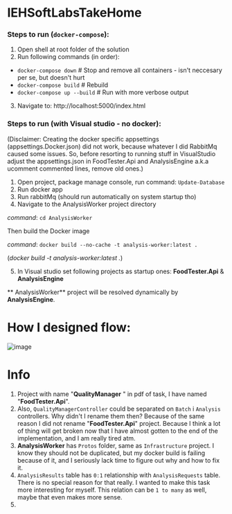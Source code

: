 
# IEHSoftLabsTakeHome

### Steps to run (`docker-compose`):

1. Open shell at root folder of the solution
2. Run following commands (in order):
- `docker-compose down` # Stop and remove all containers - isn't neccesary per se, but doesn't hurt
- `docker-compose build` # Rebuild
- `docker-compose up --build` # Run with more verbose output
3. Navigate to: http://localhost:5000/index.html


### Steps to run (with Visual studio - no docker):
(Disclaimer: Creating the docker specific appsettings (appsettings.Docker.json) did not work, because whatever I did RabbitMq caused some issues. So, before resorting to running stuff in VisualStudio adjust the appsettings.json in FoodTester.Api and AnalysisEngine a.k.a ucomment commented lines, remove old ones.)
1. Open project, package manage console, run command: `Update-Database`
2. Run docker app
3. Run rabbitMq (should run automatically on system startup tho)
4.  Navigate to the AnalysisWorker project directory

_command_: `cd AnalysisWorker`

Then build the Docker image 

_command_: `docker build --no-cache -t analysis-worker:latest .`

(*docker build -t analysis-worker:latest .*)

5. In Visual studio set following projects as startup ones: **FoodTester.Api** & **AnalysisEngine**

** AnalysisWorker** project will be resolved dynamically by **AnalysisEngine**.

# How I designed flow:
![image](https://github.com/user-attachments/assets/8bdea940-00df-4438-99ec-4835058334e2)


# Info
1. Project with name "**QualityManager** " in pdf of task, I have named "**FoodTester.Api**". 
2. Also, `QualityManagerController` could be separated on `Batch` i `Analysis` controllers. Why didn't I rename them then? Because of the same reason I did not rename "**FoodTester.Api**" project. Because I think a lot of thing will get broken now that I have almost gotten to the end of the implementation, and I am really tired atm.
3. **AnalysisWorker** has  `Protos` folder, same as `Infrastructure` project. I know they should not be duplicated, but my docker build is failing because of it, and I seriously lack time to figure out why and how to fix it.
4. `AnalysisResults` table has `0:1` relationship with `AnalysisRequests` table. There is no special reason for that really. I wanted to make this task more interesting for myself. This relation can be `1 to many` as well, maybe that even makes more sense.
5. 

